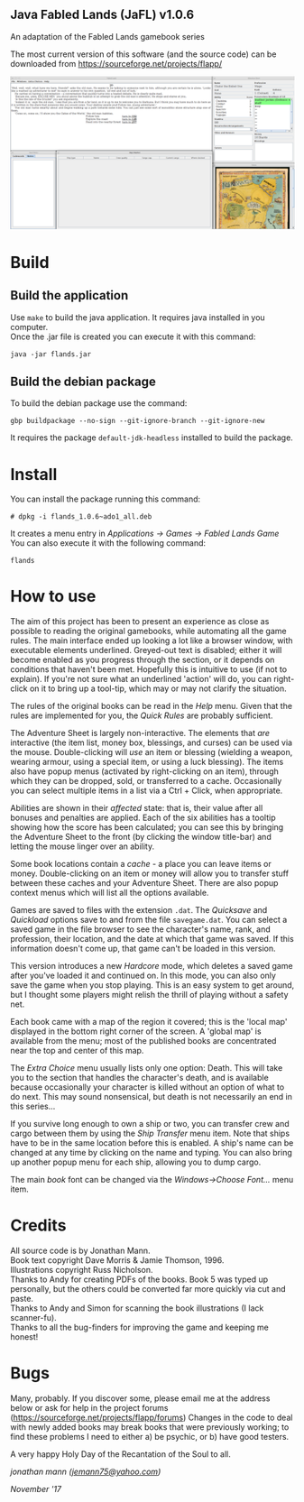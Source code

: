 Java Fabled Lands (JaFL)
v1.0.6
--------------------------------
An adaptation of the Fabled Lands gamebook series

The most current version of this software (and the source code) can be downloaded from
https://sourceforge.net/projects/flapp/

![Fabled Lands](screenshot.png)

# Build

## Build the application

Use `make` to build the java application. It requires java installed in you computer.  
Once the .jar file is created you can execute it with this command:

    java -jar flands.jar

## Build the debian package

To build the debian package use the command:

    gbp buildpackage --no-sign --git-ignore-branch --git-ignore-new

It requires the package `default-jdk-headless` installed to build the package.

# Install

You can install the package running this command:

    # dpkg -i flands_1.0.6~ado1_all.deb

It creates a menu entry in _Applications -> Games -> Fabled Lands Game_  
You can also execute it with the following command:

    flands

# How to use

The aim of this project has been to present an experience as close as possible to reading
the original gamebooks, while automating all the game rules. The main interface ended up
looking a lot like a browser window, with executable elements underlined. Greyed-out text
is disabled; either it will become enabled as you progress through the section, or it
depends on conditions that haven't been met. Hopefully this is intuitive to use
(if not to explain). If you're not sure what an underlined 'action' will do, you can
right-click on it to bring up a tool-tip, which may or may not clarify the situation.

The rules of the original books can be read in the _Help_ menu. Given that the rules are
implemented for you, the _Quick Rules_ are probably sufficient.

The Adventure Sheet is largely non-interactive. The elements that _are_ interactive
(the item list, money box, blessings, and curses) can be used via the mouse.
Double-clicking will _use_ an item or blessing (wielding a weapon, wearing armour,
using a special item, or using a luck blessing). The items also have popup menus
(activated by right-clicking on an item), through which they can be dropped, sold,
or transferred to a cache. Occasionally you can select multiple items in a list
via a Ctrl + Click, when appropriate.

Abilities are shown in their _affected_ state: that is, their value after all bonuses and
penalties are applied. Each of the six abilities has a tooltip showing how the score has
been calculated; you can see this by bringing the Adventure Sheet to the front (by clicking
the window title-bar) and letting the mouse linger over an ability.

Some book locations contain a _cache_ - a place you can leave items or money.
Double-clicking on an item or money will allow you to transfer stuff between these caches
and your Adventure Sheet. There are also popup context menus which will list
all the options available.

Games are saved to files with the extension `.dat`. The _Quicksave_ and _Quickload_ options
save to and from the file `savegame.dat`. You can select a saved game in the file browser
to see the character's name, rank, and profession, their location, and the date at which that
game was saved. If this information doesn't come up, that game can't be loaded in
this version.

This version introduces a new _Hardcore_ mode, which deletes a saved game after you've
loaded it and continued on. In this mode, you can also only save the game when you
stop playing. This is an easy system to get around, but I thought some players might
relish the thrill of playing without a safety net.

Each book came with a map of the region it covered; this is the 'local map' displayed in
the bottom right corner of the screen. A 'global map' is available from the menu; most of
the published books are concentrated near the top and center of this map.

The _Extra Choice_ menu usually lists only one option: Death. This will take you to the
section that handles the character's death, and is available because occasionally your
character is killed without an option of what to do next. This may sound nonsensical,
but death is not necessarily an end in this series...

If you survive long enough to own a ship or two, you can transfer crew and cargo between
them by using the _Ship Transfer_ menu item. Note that ships have to be in the same location
before this is enabled. A ship's name can be changed at any time by clicking on the name
and typing. You can also bring up another popup menu for each ship, allowing you to
dump cargo.

The main _book_ font can be changed via the _Windows->Choose Font..._ menu item.

# Credits

All source code is by Jonathan Mann.  
Book text copyright Dave Morris & Jamie Thomson, 1996.  
Illustrations copyright Russ Nicholson.  
Thanks to Andy for creating PDFs of the books. Book 5 was typed up personally, but the
others could be converted far more quickly via cut and paste.  
Thanks to Andy and Simon for scanning the book illustrations (I lack scanner-fu).  
Thanks to all the bug-finders for improving the game and keeping me honest!

# Bugs

Many, probably. If you discover some, please email me at the address below
or ask for help in the project forums (https://sourceforge.net/projects/flapp/forums)
Changes in the code to deal with newly added books may break books that were previously
working; to find these problems I need to either a) be psychic, or b) have good testers.

A very happy Holy Day of the Recantation of the Soul to all.

_jonathan mann (jemann75@yahoo.com)_

_November '17_
